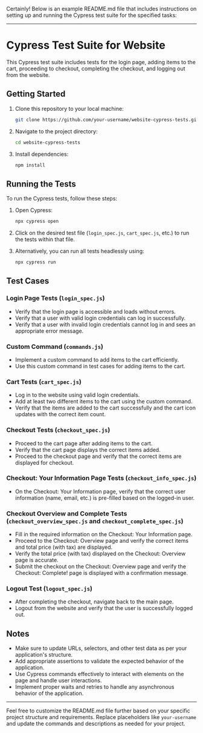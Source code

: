 Certainly! Below is an example README.md file that includes instructions on setting up and running the Cypress test suite for the specified tasks:

---

# Cypress Test Suite for Website

This Cypress test suite includes tests for the login page, adding items to the cart, proceeding to checkout, completing the checkout, and logging out from the website.

## Getting Started

1. Clone this repository to your local machine:

   ```bash
   git clone https://github.com/your-username/website-cypress-tests.git
   ```

2. Navigate to the project directory:

   ```bash
   cd website-cypress-tests
   ```

3. Install dependencies:

   ```bash
   npm install
   ```

## Running the Tests

To run the Cypress tests, follow these steps:

1. Open Cypress:

   ```bash
   npx cypress open
   ```

2. Click on the desired test file (`login_spec.js`, `cart_spec.js`, etc.) to run the tests within that file.

3. Alternatively, you can run all tests headlessly using:

   ```bash
   npx cypress run
   ```

## Test Cases

### Login Page Tests (`login_spec.js`)

- Verify that the login page is accessible and loads without errors.
- Verify that a user with valid login credentials can log in successfully.
- Verify that a user with invalid login credentials cannot log in and sees an appropriate error message.

### Custom Command (`commands.js`)

- Implement a custom command to add items to the cart efficiently.
- Use this custom command in test cases for adding items to the cart.

### Cart Tests (`cart_spec.js`)

- Log in to the website using valid login credentials.
- Add at least two different items to the cart using the custom command.
- Verify that the items are added to the cart successfully and the cart icon updates with the correct item count.

### Checkout Tests (`checkout_spec.js`)

- Proceed to the cart page after adding items to the cart.
- Verify that the cart page displays the correct items added.
- Proceed to the checkout page and verify that the correct items are displayed for checkout.

### Checkout: Your Information Page Tests (`checkout_info_spec.js`)

- On the Checkout: Your Information page, verify that the correct user information (name, email, etc.) is pre-filled based on the logged-in user.

### Checkout Overview and Complete Tests (`checkout_overview_spec.js` and `checkout_complete_spec.js`)

- Fill in the required information on the Checkout: Your Information page.
- Proceed to the Checkout: Overview page and verify the correct items and total price (with tax) are displayed.
- Verify the total price (with tax) displayed on the Checkout: Overview page is accurate.
- Submit the checkout on the Checkout: Overview page and verify the Checkout: Complete! page is displayed with a confirmation message.

### Logout Test (`logout_spec.js`)

- After completing the checkout, navigate back to the main page.
- Logout from the website and verify that the user is successfully logged out.

## Notes

- Make sure to update URLs, selectors, and other test data as per your application's structure.
- Add appropriate assertions to validate the expected behavior of the application.
- Use Cypress commands effectively to interact with elements on the page and handle user interactions.
- Implement proper waits and retries to handle any asynchronous behavior of the application.

---

Feel free to customize the README.md file further based on your specific project structure and requirements. Replace placeholders like `your-username` and update the commands and descriptions as needed for your project.